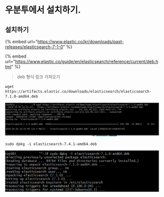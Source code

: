 # 우분투에서 설치하기.

## 설치하기

{% embed url="https://www.elastic.co/kr/downloads/past-releases/elasticsearch-7-1-0" %}

{% embed url="https://www.elastic.co/guide/en/elasticsearch/reference/current/deb.html" %}

> deb 형식 링크 가져오기

```text
wget https://artifacts.elastic.co/downloads/elasticsearch/elasticsearch-7.1.0-amd64.deb
```

![](../.gitbook/assets/image%20%2827%29.png)

```text
sudo dpkg -i elasticsearch-7.4.1-amd64.deb
```

![](../.gitbook/assets/image%20%2822%29.png)





